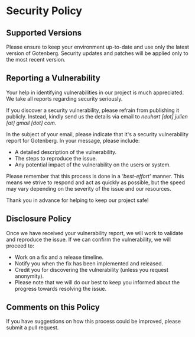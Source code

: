 # Security Policy

## Supported Versions

Please ensure to keep your environment up-to-date and use only the latest version of Gotenberg.
Security updates and patches will be applied only to the most recent version.

## Reporting a Vulnerability

Your help in identifying vulnerabilities in our project is much appreciated.
We take all reports regarding security seriously.

If you discover a security vulnerability, please refrain from publishing it publicly.
Instead, kindly send us the details via email to _neuhart [dot] julien [at] gmail [dot] com_.

In the subject of your email, please indicate that it's a security vulnerability report for Gotenberg.
In your message, please include:

- A detailed description of the vulnerability.
- The steps to reproduce the issue.
- Any potential impact of the vulnerability on the users or system.

Please remember that this process is done in a _'best-effort'_ manner.
This means we strive to respond and act as quickly as possible, but the speed may vary depending on the severity of
the issue and our resources.

Thank you in advance for helping to keep our project safe!

## Disclosure Policy

Once we have received your vulnerability report, we will work to validate and reproduce the issue.
If we can confirm the vulnerability, we will proceed to:

- Work on a fix and a release timeline.
- Notify you when the fix has been implemented and released.
- Credit you for discovering the vulnerability (unless you request anonymity).
- Please note that we will do our best to keep you informed about the progress towards resolving the issue.

## Comments on this Policy

If you have suggestions on how this process could be improved, please submit a pull request.
